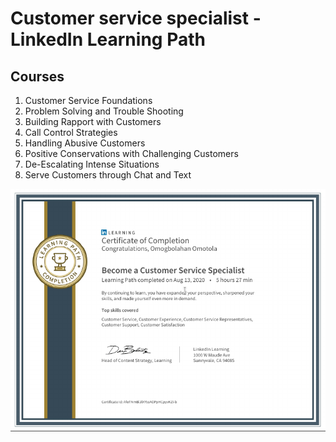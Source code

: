 # Customer service specialist - LinkedIn Learning Path 

## Courses

1. Customer Service Foundations
1. Problem Solving and Trouble Shooting
1.  Building Rapport with Customers
1. Call Control Strategies
1. Handling Abusive Customers
1. Positive Conservations with Challenging Customers
1. De-Escalating Intense Situations
1. Serve Customers through Chat and Text

<img src="customer-service.png" alt="customer-service-certificate">
